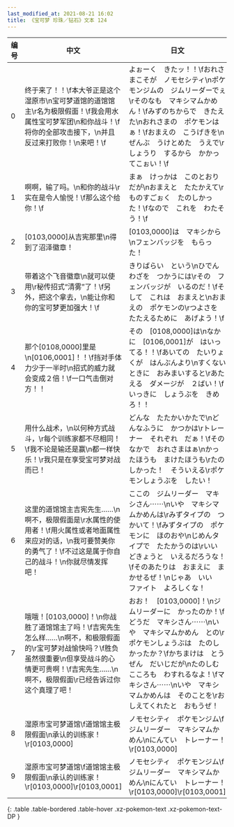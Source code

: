 ```yaml
---
last_modified_at: 2021-08-21 16:02
title: 《宝可梦 珍珠／钻石》文本 124
---
```

| 编号 | 中文 | 日文 |
| ---- | ---- | ---- |
| 0 | 终于来了！！\f本大爷正是这个湿原市\n宝可梦道馆的道馆馆主\r名为极限假面！\f我会用水属性宝可梦军团\n和你战斗！\f将你的全部攻击接下，\n并且反过来打败你！\n来吧！\f | よぉーく　きたッ！！\fおれさまこそが　ノモセシティ\nポケモンジムの　ジムリーダーでぇ\rそのなも　マキシマムかめん！\fみずのちからで　きたえた\nおれさまの　ポケモンはぁ！\fおまえの　こうげきを\nぜんぶ　うけとめた　うえで\rしょうり　するから　かかってこぉい！\f |
| 1 | 啊啊，输了吗。\n和你的战斗\r实在是令人愉悦！\f那么这个给你！\f | まぁ　けっかは　このとおりだが\nおまえと　たたかえて\rものすごぉく　たのしかった！\fなので　これを　わたそう！\f |
| 2 | [0103,0000]从吉宪那里\n得到了沼泽徽章！ | [0103,0000]は　マキシから\nフェンバッジを　もらった！ |
| 3 | 带着这个飞音徽章\n就可以使用\r秘传招式“清雾”了！\f另外，把这个拿去，\n能让你和你的宝可梦更加强大！\f | きりばらい　という\nひでんわざを　つかうには\rその　フェンバッジが　いるのだ！\fそして　これは　おまえと\nおまえの　ポケモンの\rつよさを　たたえるために　あげよう！\f |
| 4 | 那个[0108,0000]里是\n[0106,0001]！！\f挡对手体力少于一半时\n招式的威力就会变成２倍！\f一口气击倒对方！！ | その　[0108,0000]は\nなかに　[0106,0001]が　はいってる！！\fあいての　たいりょくが　はんぶんより\nすくないときに　おみまいすると\rあたえる　ダメージが　２ばい！\fいっきに　しょうぶを　きめろ！！ |
| 5 | 用什么战术，\n以何种方式战斗，\r每个训练家都不尽相同！\f我不论是输还是赢\n都一样快乐！\r我只是在享受宝可梦对战而已！ | どんな　たたかいかたで\nどんなふうに　かつかは\rトレーナー　それぞれ　だぁ！\fそのなかで　おれさまはぁ\nかったほうも　まけたほうも\rたのしかった！　そういえる\rポケモンしょうぶを　したい！ |
| 6 | 这里的道馆馆主吉宪先生……\n啊不，极限假面是\r水属性的使用者！\f用火属性或者地面属性来应对的话，\n我可要赞美你的勇气了！\f不过这是属于你自己的战斗！\n你就尽情发挥吧！ | ここの　ジムリーダー　マキシさん⋯⋯\nいや　マキシマムかめんは\rみずタイプの　つかいて！\fみずタイプの　ポケモンに　ほのおや\nじめんタイプで　たたかうのは\rいい　どきょうと　いえるだろうな！\fそのあたりは　おまえに　まかせるぜ！\nじゃあ　いい　ファイト　よろしくな！ |
| 7 | 哦哦！[0103,0000]！\n你战胜了道馆馆主了吗！\f吉宪先生怎么样……\n啊不，和极限假面的\r宝可梦对战愉快吗？\f胜负虽然很重要\n但享受战斗的心情更可贵啊！\f吉宪先生……\n啊不，极限假面\r已经告诉过你这个真理了吧！ | おお！　[0103,0000]！\nジムリーダーに　かったのか！\fどうだ　マキシさん⋯⋯\nいや　マキシマムかめん　との\rポケモンしょうぶは　たのしかったか？\fかちまけは　とうぜん　だいじだが\nたのしむ　こころも　わすれるなよ！\fマキシさん⋯⋯\nいや　マキシマムかめんは　そのことを\rおしえてくれたと　おもうぜ！ |
| 8 | 湿原市宝可梦道馆\f道馆馆主极限假面\n承认的训练家！\r[0103,0000] | ノモセシティ　ポケモンジム\fジムリーダー　マキシマムかめん\nにんてい　トレーナー！\r[0103,0000] |
| 9 | 湿原市宝可梦道馆\f道馆馆主极限假面\n承认的训练家！\r[0103,0000]\r[0103,0001] | ノモセシティ　ポケモンジム\fジムリーダー　マキシマムかめん\nにんてい　トレーナー！\r[0103,0000]\r[0103,0001] |
{: .table .table-bordered .table-hover .xz-pokemon-text .xz-pokemon-text-DP }